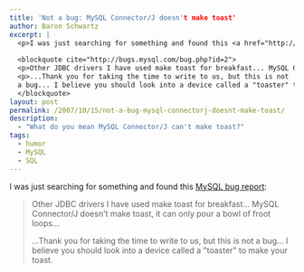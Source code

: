 ```yaml
---
title: 'Not a bug: MySQL Connector/J doesn't make toast'
author: Baron Schwartz
excerpt: |
  <p>I was just searching for something and found this <a href="http://bugs.mysql.com/bug.php?id=2">MySQL bug report</a>:</p>
  
  <blockquote cite="http://bugs.mysql.com/bug.php?id=2">
  <p>Other JDBC drivers I have used make toast for breakfast... MySQL Connector/J doesn't make toast, it can only pour a bowl of froot loops...</p>
  <p>...Thank you for taking the time to write to us, but this is not
  a bug... I believe you should look into a device called a "toaster" to make your toast.</p>
  </blockquote>
layout: post
permalink: /2007/10/15/not-a-bug-mysql-connectorj-doesnt-make-toast/
description:
  - "What do you mean MySQL Connector/J can't make toast?"
tags:
  - humor
  - MySQL
  - SQL
---
```

I was just searching for something and found this [MySQL bug report][1]:

<blockquote cite="http://bugs.mysql.com/bug.php?id=2">
  <p>
    Other JDBC drivers I have used make toast for breakfast&#8230; MySQL Connector/J doesn't make toast, it can only pour a bowl of froot loops&#8230;
  </p>
  
  <p>
    &#8230;Thank you for taking the time to write to us, but this is not a bug&#8230; I believe you should look into a device called a "toaster" to make your toast.
  </p>
</blockquote>

 [1]: http://bugs.mysql.com/bug.php?id=2
